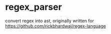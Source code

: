 regex_parser
============

convert regex into ast, originally written for https://github.com/rickbhardwaj/regex-language
